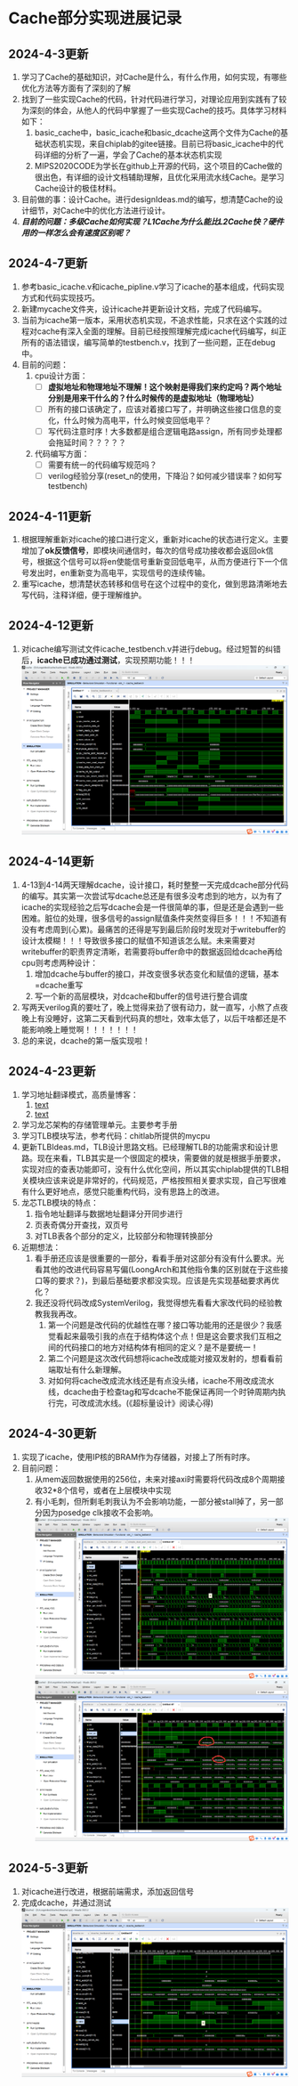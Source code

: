 # Cache部分实现进展记录

## 2024-4-3更新
1. 学习了Cache的基础知识，对Cache是什么，有什么作用，如何实现，有哪些优化方法等方面有了深刻的了解
2. 找到了一些实现Cache的代码，针对代码进行学习，对理论应用到实践有了较为深刻的体会，从他人的代码中掌握了一些实现Cache的技巧。具体学习材料如下：
   1. basic_cache中，basic_icache和basic_dcache这两个文件为Cache的基础状态机实现，来自chiplab的gitee链接。目前已将basic_icache中的代码详细的分析了一遍，学会了Cache的基本状态机实现
   2. MIPS2020CODE为学长在github上开源的代码，这个项目的Cache做的很出色，有详细的设计文档辅助理解，且优化采用流水线Cache。是学习Cache设计的极佳材料。
3. 目前做的事：设计Cache。进行designIdeas.md的编写，想清楚Cache的设计细节，对Cache中的优化方法进行设计。
4. ***目前的问题：多级Cache如何实现？L1Cache为什么能比L2Cache快？硬件用的一样怎么会有速度区别呢？***

## 2024-4-7更新
1. 参考basic_icache.v和icache_pipline.v学习了icache的基本组成，代码实现方式和代码实现技巧。
2. 新建mycache文件夹，设计icache并更新设计文档，完成了代码编写。
3. 当前为icache第一版本，采用状态机实现，不追求性能，只求在这个实践的过程对cache有深入全面的理解。目前已经按照理解完成icache代码编写，纠正所有的语法错误，编写简单的testbench.v，找到了一些问题，正在debug中。
4. 目前的问题：
   1. cpu设计方面：
      - [ ] **虚拟地址和物理地址不理解！这个映射是得我们来约定吗？两个地址分别是用来干什么的？什么时候传的是虚拟地址（物理地址）**
      - [ ] 所有的接口该确定了，应该对着接口写了，并明确这些接口信息的变化，什么时候为高电平，什么时候变回低电平？
      - [ ] 写代码注意时序！大多数都是组合逻辑电路assign，所有同步处理都会拖延时间？？？？？
   2. 代码编写方面：
      - [ ] 需要有统一的代码编写规范吗？
      - [ ] verilog经验分享(reset_n的使用，下降沿？如何减少错误率？如何写testbench)

## 2024-4-11更新
1. 根据理解重新对icache的接口进行定义，重新对icache的状态进行定义。主要增加了**ok反馈信号**，即模块间通信时，每次的信号成功接收都会返回ok信号，根据这个信号可以将en使能信号重新变回低电平，从而方便进行下一个信号发出时，en重新变为高电平，实现信号的连续传输。
2. 重写icache，想清楚状态转移和信号在这个过程中的变化，做到思路清晰地去写代码，注释详细，便于理解维护。


## 2024-4-12更新
1. 对icache编写测试文件icache_testbench.v并进行debug。经过短暂的纠错后，**icache已成功通过测试**，实现预期功能！！！
   ![波形图如下](./myCache/pictures/icache_simulation.png)

## 2024-4-14更新
1. 4-13到4-14两天理解dcache，设计接口，耗时整整一天完成dcache部分代码的编写。其实第一次尝试写dcache总还是有很多没考虑到的地方，以为有了icache的实现经验之后写dcache会是一件很简单的事，但是还是会遇到一些困难。脏位的处理，很多信号的assign赋值条件突然变得巨多！！！不知道有没有考虑周到(心累)。最痛苦的还得是写到最后阶段时发现对于writebuffer的设计太模糊！！！导致很多接口的赋值不知道该怎么赋。未来需要对writebuffer的职责界定清晰，若需要将buffer命中的数据返回给dcache再给cpu则考虑两种设计：
   1. 增加dcache与buffer的接口，并改变很多状态变化和赋值的逻辑，基本=dcache重写
   2. 写一个新的高层模块，对dcache和buffer的信号进行整合调度
2. 写两天verilog真的要吐了，晚上觉得来劲了很有动力，就一直写，小熬了点夜晚上有没睡好，这第二天看到代码真的想吐，效率太低了，以后干啥都还是不能影响晚上睡觉啊！！！！！！！
3. 总的来说，dcache的第一版实现啦！

## 2024-4-23更新
1. 学习地址翻译模式，高质量博客：
   1. [text](https://www.51cto.com/article/745664.html)
   2. [text](https://foxsen.github.io/archbase/sec-privileged-ISA.html#sec-memory-management)
2. 学习龙芯架构的存储管理单元。主要参考手册
3. 学习TLB模块写法，参考代码：chitlab所提供的mycpu
4. 更新TLBIdeas.md，TLB设计思路文档。已经理解TLB的功能需求和设计思路。现在来看，TLB其实是一个很固定的模块，需要做的就是根据手册要求，实现对应的查表功能即可，没有什么优化空间，所以其实chiplab提供的TLB相关模块应该来说是非常好的，代码规范，严格按照相关要求实现，自己写很难有什么更好地点，感觉只能重构代码，没有思路上的改进。
5. 龙芯TLB模块的特点：
   1. 指令地址翻译与数据地址翻译分开同步进行
   2. 页表奇偶分开查找，双页号
   3. 对TLB表各个部分的定义，比较部分和物理转换部分
6. 近期想法：
   1. 看手册还应该是很重要的一部分，看看手册对这部分有没有什么要求。光看其他的改进代码容易写偏(LoongArch和其他指令集的区别就在于这些接口等的要求？)，到最后基础要求都没实现。应该是先实现基础要求再优化？
   2. 我还没将代码改成SystemVerilog，我觉得想先看看大家改代码的经验教教我我再改。
      1. 第一个问题是改代码的优越性在哪？接口等功能用的还是很少？我感觉看起来最吸引我的点在于结构体这个点！但是这会要求我们互相之间的代码接口的地方对结构体有相同的定义？是不是要统一！
      2. 第二个问题是这次改代码想将icache改成能对接双发射的，想看看前端取址有什么新理解。
      3. 对如何将cache改成流水线还是有点没头绪，icache不用改成流水线，dcache由于检查tag和写dcache不能保证再同一个时钟周期内执行完，可改成流水线。(《超标量设计》阅读心得)

## 2024-4-30更新
1. 实现了icache，使用IP核的BRAM作为存储器，对接上了所有时序。
2. 目前问题：
   1. 从mem返回数据使用的256位，未来对接axi时需要将代码改成8个周期接收32*8个信号，或者在上层模块中实现
   2. 有小毛刺，但所剩毛刺我认为不会影响功能，一部分被stall掉了，另一部分因为posedge clk接收不会影响。
![仿真截图1](仿真截图1.png)
![仿真截图2](仿真截图2.png)

## 2024-5-3更新
1. 对icache进行改进，根据前端需求，添加返回信号
2. 完成dcache，并通过测试![dcache仿真截图](dcache仿真截图.png)